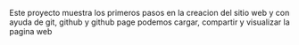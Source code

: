 Este proyecto muestra los primeros pasos en la creacion del sitio web y con ayuda de git, github y github page podemos cargar, compartir y visualizar la pagina web
